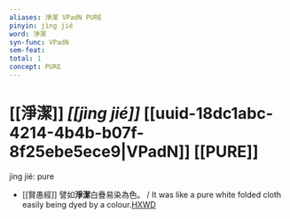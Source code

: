 ```yaml
---
aliases: 淨潔 VPadN PURE
pinyin: jìng jié
word: 淨潔
syn-func: VPadN
sem-feat: 
total: 1
concept: PURE 
---
```

# [[淨潔]] *[[jìng jié]]*  [[uuid-18dc1abc-4214-4b4b-b07f-8f25ebe5ece9|VPadN]] [[PURE]]
jìng jié: pure
 - [[賢愚經]] 譬如**淨潔**白疊易染為色。 / It was like a pure white folded cloth easily being dyed by a colour.[HXWD](https://hxwd.org/textview.html?location=KR6b0059_T_010-0419b.34)